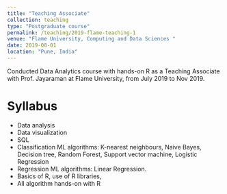 ```yaml
---
title: "Teaching Associate"
collection: teaching
type: "Postgraduate course"
permalink: /teaching/2019-flame-teaching-1
venue: "Flame University, Computing and Data Sciences "
date: 2019-08-01
location: "Pune, India"
---
```


Conducted Data Analytics course with hands-on R as a Teaching Associate with Prof. Jayaraman at Flame University, from July 2019 to Nov 2019.


Syllabus
======
* Data analysis
* Data visualization
* SQL
* Classification ML algorithms: K-nearest neighbours, Naive Bayes, Decision tree, Random Forest, Support vector machine, Logistic Regression
* Regression ML algorithms: Linear Regression.
* Basics of R, use of R libraries, 
* All algorithm hands-on with R
